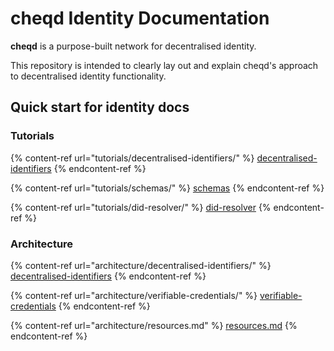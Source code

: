 # cheqd Identity Documentation

**cheqd** is a purpose-built network for decentralised identity.

This repository is intended to clearly lay out and explain cheqd's approach to decentralised identity functionality.

## Quick start for identity docs

### Tutorials

{% content-ref url="tutorials/decentralised-identifiers/" %}
[decentralised-identifiers](tutorials/decentralised-identifiers/)
{% endcontent-ref %}

{% content-ref url="tutorials/schemas/" %}
[schemas](tutorials/schemas/)
{% endcontent-ref %}

{% content-ref url="tutorials/did-resolver/" %}
[did-resolver](tutorials/did-resolver/)
{% endcontent-ref %}



### Architecture

{% content-ref url="architecture/decentralised-identifiers/" %}
[decentralised-identifiers](architecture/decentralised-identifiers/)
{% endcontent-ref %}

{% content-ref url="architecture/verifiable-credentials/" %}
[verifiable-credentials](architecture/verifiable-credentials/)
{% endcontent-ref %}

{% content-ref url="architecture/resources.md" %}
[resources.md](architecture/resources.md)
{% endcontent-ref %}
